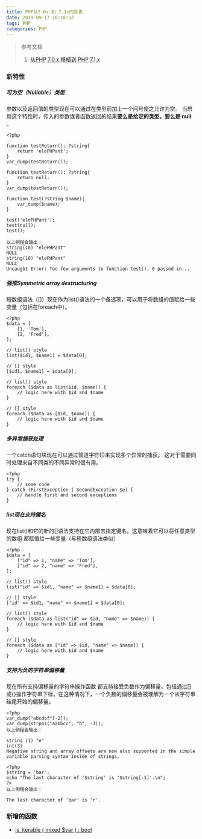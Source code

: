 ```yaml
---
title: PHP从7.0x 到 7.1x的变更
date: 2019-09-17 16:18:52
tags: PHP
categories: PHP
---
```

> 参考文档
> 1. [从PHP 7.0.x 移植到 PHP 7.1.x](https://www.php.net/manual/zh/migration71.php)

### 新特性
##### 可为空（Nullable）类型
参数以及返回值的类型现在可以通过在类型前加上一个问号使之允许为空。 当启用这个特性时，传入的参数或者函数返回的结果**要么是给定的类型，要么是 null** 。
```
<?php

function testReturn(): ?string{
    return 'elePHPant';
}
var_dump(testReturn());

function testReturn(): ?string{
    return null;
}
var_dump(testReturn());

function test(?string $name){
    var_dump($name);
}

test('elePHPant');
test(null);
test();

以上例程会输出：
string(10) "elePHPant"
NULL
string(10) "elePHPant"
NULL
Uncaught Error: Too few arguments to function test(), 0 passed in...
```

##### 强推Symmetric array destructuring
短数组语法（[]）现在作为list()语法的一个备选项，可以用于将数组的值赋给一些变量（包括在foreach中）。

```
<?php
$data = [
    [1, 'Tom'],
    [2, 'Fred'],
];

// list() style
list($id1, $name1) = $data[0];

// [] style
[$id1, $name1] = $data[0];

// list() style
foreach ($data as list($id, $name)) {
    // logic here with $id and $name
}

// [] style
foreach ($data as [$id, $name]) {
    // logic here with $id and $name
}
```

##### 多异常捕获处理
一个catch语句块现在可以通过管道字符(|)来实现多个异常的捕获。 这对于需要同时处理来自不同类的不同异常时很有用。
```
<?php
try {
    // some code
} catch (FirstException | SecondException $e) {
    // handle first and second exceptions
}
```

##### list现在支持键名
现在list()和它的新的[]语法支持在它内部去指定键名。这意味着它可以将任意类型的数组 都赋值给一些变量（与短数组语法类似）
```
<?php
$data = [
    ["id" => 1, "name" => 'Tom'],
    ["id" => 2, "name" => 'Fred'],
];

// list() style
list("id" => $id1, "name" => $name1) = $data[0];

// [] style
["id" => $id1, "name" => $name1] = $data[0];

// list() style
foreach ($data as list("id" => $id, "name" => $name)) {
    // logic here with $id and $name
}

// [] style
foreach ($data as ["id" => $id, "name" => $name]) {
    // logic here with $id and $name
}
```

##### 支持为负的字符串偏移量
现在所有支持偏移量的字符串操作函数 都支持接受负数作为偏移量，包括通过[]或{}操作字符串下标。在这种情况下，一个负数的偏移量会被理解为一个从字符串结尾开始的偏移量。


```
<?php
var_dump("abcdef"[-2]);
var_dump(strpos("aabbcc", "b", -3));
以上例程会输出：

string (1) "e"
int(3)
Negative string and array offsets are now also supported in the simple variable parsing syntax inside of strings.

<?php
$string = 'bar';
echo "The last character of '$string' is '$string[-1]'.\n";
?>
以上例程会输出：

The last character of 'bar' is 'r'.
```

### 新增的函数
- [is_iterable ( mixed $var ) : bool](https://www.php.net/manual/zh/function.is-iterable.php)